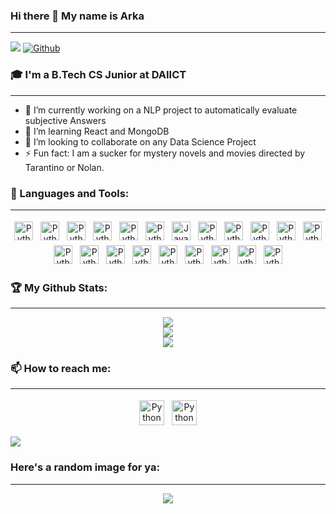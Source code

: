 ### Hi there 👋 My name is Arka
 - - - -
![](https://visitor-badge.laobi.icu/badge?page_id=arkaprabha10.arkaprabha10)
[![Github](https://img.shields.io/github/followers/arkaprabha10?label=Follow&style=social)](https://github.com/arkaprabha10)

### 🎓 I'm a B.Tech CS Junior at DAIICT
 - - - -
* 🔭 I’m currently working on a NLP project to automatically evaluate subjective Answers
* 🌱 I’m learning React and MongoDB
* 👯 I’m looking to collaborate on any Data Science Project
* ⚡ Fun fact: I am a sucker for mystery novels and movies directed by Tarantino or Nolan.

### 🧰 Languages and Tools:
 - - - -
<p align="center">
 <img src="https://img.shields.io/badge/Android-3DDC84?style=for-the-badge&logo=android&logoColor=white" alt="Python" height="30" style="vertical-align:top; margin:4px">
 <img src="https://img.shields.io/badge/C-00599C?style=for-the-badge&logo=c&logoColor=white" alt="Python" height="30" style="vertical-align:top; margin:4px">
 <img src="https://img.shields.io/badge/C%2B%2B-00599C?style=for-the-badge&logo=c%2B%2B&logoColor=white" alt="Python" height="30" style="vertical-align:top; margin:4px">
 <img src="https://img.shields.io/badge/CSS-239120?&style=for-the-badge&logo=css3&logoColor=white" alt="Python" height="30" style="vertical-align:top; margin:4px">
 <img src="https://img.shields.io/badge/HTML5-E34F26?style=for-the-badge&logo=html5&logoColor=white" alt="Python" height="30" style="vertical-align:top; margin:4px">
 <img src="https://img.shields.io/badge/Git-F05032?style=for-the-badge&logo=git&logoColor=white" alt="Python" height="30" style="vertical-align:top; margin:4px">
 <img src= "https://img.shields.io/badge/Java-ED8B00?style=for-the-badge&logo=java&logoColor=white"alt="Java" height="30" style="vertical-align:top; margin:4px">
 <img src="https://img.shields.io/badge/Python-3776AB?style=for-the-badge&logo=python&logoColor=white" alt="Python" height="30" style="vertical-align:top; margin:4px">
 <img src="https://img.shields.io/badge/Markdown-000000?style=for-the-badge&logo=markdown&logoColor=white" alt="Python" height="30" style="vertical-align:top; margin:4px">
 <img src="https://img.shields.io/badge/PostgreSQL-316192?style=for-the-badge&logo=postgresql&logoColor=white" alt="Python" height="30" style="vertical-align:top; margin:4px">
 <img src="https://img.shields.io/badge/SQLite-07405E?style=for-the-badge&logo=sqlite&logoColor=white" alt="Python" height="30" style="vertical-align:top; margin:4px">
 <img src="https://img.shields.io/badge/firebase-ffca28?style=for-the-badge&logo=firebase&logoColor=white" alt="Python" height="30" style="vertical-align:top; margin:4px">
 <img src="https://img.shields.io/badge/Ubuntu-E95420?style=for-the-badge&logo=ubuntu&logoColor=white" alt="Python" height="30" style="vertical-align:top; margin:4px">
 <img src="https://img.shields.io/badge/Kali_Linux-557C94?style=for-the-badge&logo=kali-linux&logoColor=white" alt="Python" height="30" style="vertical-align:top; margin:4px">
 <img src="https://github.com/valohai/ml-logos/blob/master/tensorflow-layout.svg" alt="Python" height="30" style="vertical-align:top; margin:4px">
 <img src="https://github.com/valohai/ml-logos/blob/master/pytorch.svg" alt="Python" height="30" style="vertical-align:top; margin:4px">
 <img src="https://www.openmp.org/wp-content/uploads/openmp-header-logo-100h.png" alt="Python" height="30" style="vertical-align:top; margin:4px">
 <img src="https://github.com/parse-community/parse-php-sdk/blob/master/Assets/logo%20large.png" alt="Python" height="30" style="vertical-align:top; margin:4px">
 <img src="https://logos-world.net/wp-content/uploads/2020/12/MATLAB-Symbol-700x394.jpg" alt="Python" height="30" style="vertical-align:top; margin:4px">
 <img src="https://a.fsdn.com/allura/p/wavesurfer/icon?1464526253?&w=90" alt="Python" height="30" style="vertical-align:top; margin:4px">
 <img src="https://i.stack.imgur.com/zHFFO.png" alt="Python" height="30" style="vertical-align:top; margin:4px">
 
 
 
 
 
</p>

### 🏆 My Github Stats:
 - - - -
 <p align="center">
<img src="https://github-readme-stats.vercel.app/api?username=arkaprabha10&show_icons=true&theme=radical&count_private=true&layout=compact">
<br> 
<img src="https://github-readme-stats.vercel.app/api/top-langs/?username=arkaprabha10&theme=radical&langs_count=6&layout=compact">
<br>
<img src="https://github-profile-trophy.vercel.app/?username=arkaprabha10&row=1)](https://github.com/ryo-ma/github-profile-trophy">
<!-- </p> -->

<!-- ![GitHub stats]()
<!-- &nbsp; &nbsp; -->
<!-- &ensp;&ensp;[![Arka's github trophy](https://github-profile-trophy.vercel.app/?username=arkaprabha10&row=1)](https://github.com/ryo-ma/github-profile-trophy) -->
 
### 📫 How to reach me: 
 - - - -
<p align="center"> 
<!--  <a href="https://charalambosioannou.github.io/" target="_blank" rel="noopener noreferrer"> <img src="https://raw.githubusercontent.com/iconic/open-iconic/master/svg/globe.svg" alt="Python" height="40" style="vertical-align:top; margin:4px"> </a> -->
 <a href="https://www.linkedin.com/in/arkaprabha-banerjee-2568b01a8/" target="_blank" rel="noopener noreferrer"> <img src="https://img.shields.io/badge/LinkedIn-0077B5?style=for-the-badge&logo=linkedin&logoColor=white" alt="Python" height="40" style="vertical-align:top; margin:4px"></a>
 <a href="mailto:arka10.banerjee@gmail.com"> <img src="https://img.shields.io/badge/Gmail-D14836?style=for-the-badge&logo=gmail&logoColor=white" alt="Python" height="40" style="vertical-align:top; margin:4px"></a>
</p>
<IMG SRC="https://camo.githubusercontent.com/6c462df7a80f58974ae914a49f0bdf532d7cefb7fe1027307f38e79d93dc044c/68747470733a2f2f7468756d62732e6766796361742e636f6d2f476f6f646e617475726564466f6e64476175722d73697a655f726573747269637465642e676966">
 
### Here's a random image for ya:
 - - - -
 <p align="center"> 
 <img src = "https://source.unsplash.com/random/400x800">
 </p>
<!--
**arkaprabha10/arkaprabha10** is a ✨ _special_ ✨ repository because its `README.md` (this file) appears on your GitHub profile.
